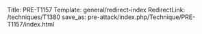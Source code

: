Title: PRE-T1157
Template: general/redirect-index
RedirectLink: /techniques/T1380
save_as: pre-attack/index.php/Technique/PRE-T1157/index.html